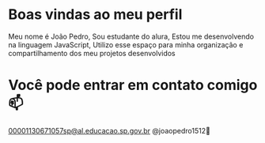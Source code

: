 # Boas vindas ao meu perfil
Meu nome é João Pedro,
Sou estudante do alura,
Estou me desenvolvendo na linguagem JavaScript,
Utilizo esse espaço para minha organização e compartilhamento dos meu projetos desenvolvidos

# Você pode entrar em contato comigo 📫
00001130671057sp@al.educacao.sp.gov.br
@joaopedro1512👑
